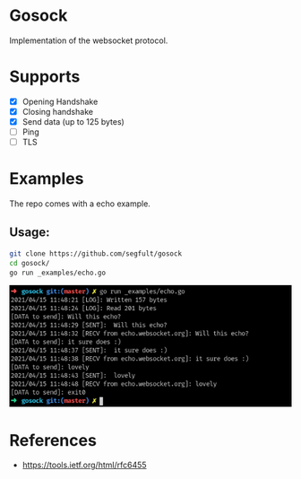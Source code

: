 
# Gosock

Implementation of the websocket protocol.

# Supports
- [x] Opening Handshake
- [x] Closing handshake
- [x] Send data (up to 125 bytes)
- [ ] Ping
- [ ] TLS 

# Examples

The repo comes with a echo example.

## Usage:

```zsh
git clone https://github.com/segfult/gosock
cd gosock/
go run _examples/echo.go
```

![echo](echo.png "Simple echo client")

# References
- https://tools.ietf.org/html/rfc6455
